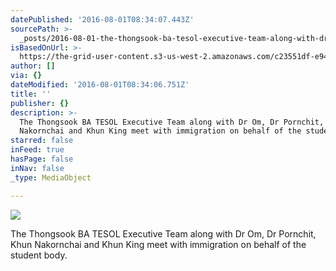```yaml
---
datePublished: '2016-08-01T08:34:07.443Z'
sourcePath: >-
  _posts/2016-08-01-the-thongsook-ba-tesol-executive-team-along-with-dr-om-dr-p.md
isBasedOnUrl: >-
  https://the-grid-user-content.s3-us-west-2.amazonaws.com/c23551df-e940-45db-b1cd-38fa7b5634f6.jpg
author: []
via: {}
dateModified: '2016-08-01T08:34:06.751Z'
title: ''
publisher: {}
description: >-
  The Thongsook BA TESOL Executive Team along with Dr Om, Dr Pornchit, Khun
  Nakornchai and Khun King meet with immigration on behalf of the student body.
starred: false
inFeed: true
hasPage: false
inNav: false
_type: MediaObject

---
```

![](https://the-grid-user-content.s3-us-west-2.amazonaws.com/fc3f11a8-6112-4fb7-8080-1f0608befdd0.jpg)

The Thongsook BA TESOL Executive Team along with Dr Om, Dr Pornchit, Khun Nakornchai and Khun King meet with immigration on behalf of the student body.